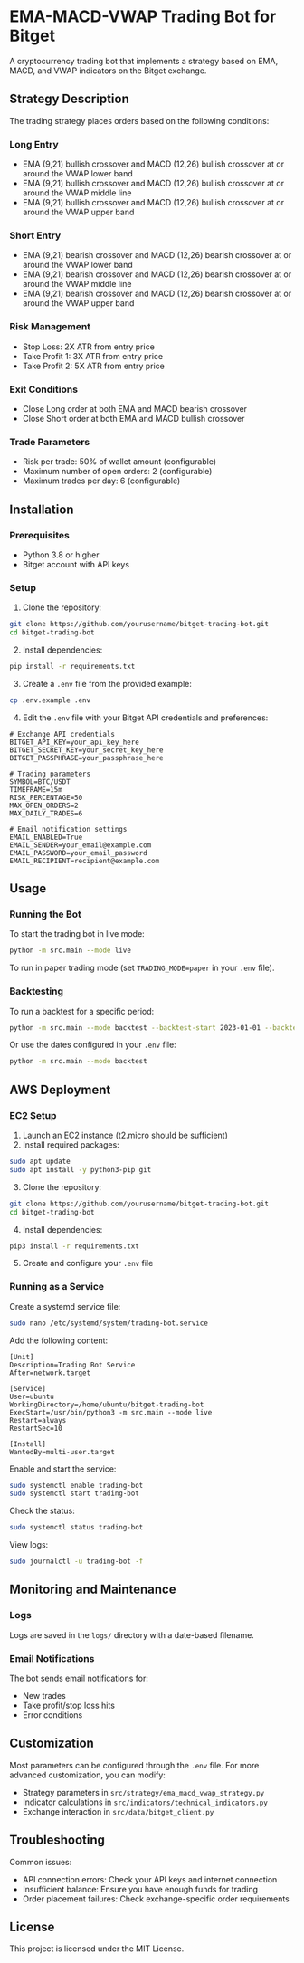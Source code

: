 # EMA-MACD-VWAP Trading Bot for Bitget

A cryptocurrency trading bot that implements a strategy based on EMA, MACD, and VWAP indicators on the Bitget exchange.

## Strategy Description

The trading strategy places orders based on the following conditions:

### Long Entry
- EMA (9,21) bullish crossover and MACD (12,26) bullish crossover at or around the VWAP lower band
- EMA (9,21) bullish crossover and MACD (12,26) bullish crossover at or around the VWAP middle line
- EMA (9,21) bullish crossover and MACD (12,26) bullish crossover at or around the VWAP upper band

### Short Entry
- EMA (9,21) bearish crossover and MACD (12,26) bearish crossover at or around the VWAP lower band
- EMA (9,21) bearish crossover and MACD (12,26) bearish crossover at or around the VWAP middle line
- EMA (9,21) bearish crossover and MACD (12,26) bearish crossover at or around the VWAP upper band

### Risk Management
- Stop Loss: 2X ATR from entry price
- Take Profit 1: 3X ATR from entry price
- Take Profit 2: 5X ATR from entry price

### Exit Conditions
- Close Long order at both EMA and MACD bearish crossover
- Close Short order at both EMA and MACD bullish crossover

### Trade Parameters
- Risk per trade: 50% of wallet amount (configurable)
- Maximum number of open orders: 2 (configurable)
- Maximum trades per day: 6 (configurable)

## Installation

### Prerequisites
- Python 3.8 or higher
- Bitget account with API keys

### Setup

1. Clone the repository:
```bash
git clone https://github.com/yourusername/bitget-trading-bot.git
cd bitget-trading-bot
```

2. Install dependencies:
```bash
pip install -r requirements.txt
```

3. Create a `.env` file from the provided example:
```bash
cp .env.example .env
```

4. Edit the `.env` file with your Bitget API credentials and preferences:
```
# Exchange API credentials
BITGET_API_KEY=your_api_key_here
BITGET_SECRET_KEY=your_secret_key_here
BITGET_PASSPHRASE=your_passphrase_here

# Trading parameters
SYMBOL=BTC/USDT
TIMEFRAME=15m
RISK_PERCENTAGE=50
MAX_OPEN_ORDERS=2
MAX_DAILY_TRADES=6

# Email notification settings
EMAIL_ENABLED=True
EMAIL_SENDER=your_email@example.com
EMAIL_PASSWORD=your_email_password
EMAIL_RECIPIENT=recipient@example.com
```

## Usage

### Running the Bot

To start the trading bot in live mode:
```bash
python -m src.main --mode live
```

To run in paper trading mode (set `TRADING_MODE=paper` in your `.env` file).

### Backtesting

To run a backtest for a specific period:
```bash
python -m src.main --mode backtest --backtest-start 2023-01-01 --backtest-end 2023-02-01
```

Or use the dates configured in your `.env` file:
```bash
python -m src.main --mode backtest
```

## AWS Deployment

### EC2 Setup

1. Launch an EC2 instance (t2.micro should be sufficient)
2. Install required packages:
```bash
sudo apt update
sudo apt install -y python3-pip git
```

3. Clone the repository:
```bash
git clone https://github.com/yourusername/bitget-trading-bot.git
cd bitget-trading-bot
```

4. Install dependencies:
```bash
pip3 install -r requirements.txt
```

5. Create and configure your `.env` file

### Running as a Service

Create a systemd service file:
```bash
sudo nano /etc/systemd/system/trading-bot.service
```

Add the following content:
```
[Unit]
Description=Trading Bot Service
After=network.target

[Service]
User=ubuntu
WorkingDirectory=/home/ubuntu/bitget-trading-bot
ExecStart=/usr/bin/python3 -m src.main --mode live
Restart=always
RestartSec=10

[Install]
WantedBy=multi-user.target
```

Enable and start the service:
```bash
sudo systemctl enable trading-bot
sudo systemctl start trading-bot
```

Check the status:
```bash
sudo systemctl status trading-bot
```

View logs:
```bash
sudo journalctl -u trading-bot -f
```

## Monitoring and Maintenance

### Logs
Logs are saved in the `logs/` directory with a date-based filename.

### Email Notifications
The bot sends email notifications for:
- New trades
- Take profit/stop loss hits
- Error conditions

## Customization

Most parameters can be configured through the `.env` file. For more advanced customization, you can modify:

- Strategy parameters in `src/strategy/ema_macd_vwap_strategy.py`
- Indicator calculations in `src/indicators/technical_indicators.py`
- Exchange interaction in `src/data/bitget_client.py`

## Troubleshooting

Common issues:
- API connection errors: Check your API keys and internet connection
- Insufficient balance: Ensure you have enough funds for trading
- Order placement failures: Check exchange-specific order requirements

## License

This project is licensed under the MIT License. 